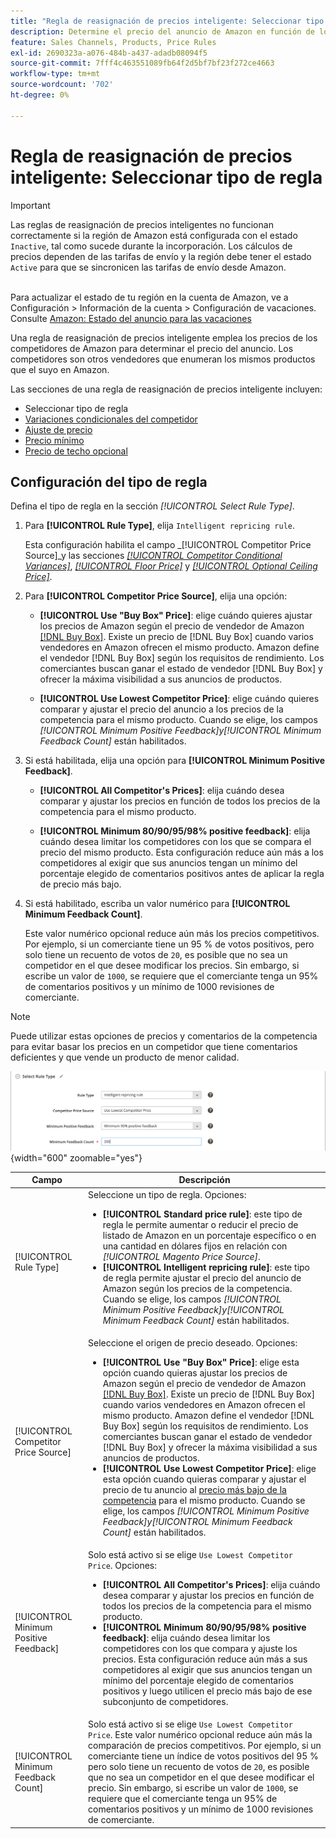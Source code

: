 ```yaml
---
title: "Regla de reasignación de precios inteligente: Seleccionar tipo de regla"
description: Determine el precio del anuncio de Amazon en función de los precios de la competencia mediante la creación de una regla de reasignación de precios inteligente.
feature: Sales Channels, Products, Price Rules
exl-id: 2690323a-a076-484b-a437-adadb08094f5
source-git-commit: 7fff4c463551089fb64f2d5bf7bf23f272ce4663
workflow-type: tm+mt
source-wordcount: '702'
ht-degree: 0%

---
```


# Regla de reasignación de precios inteligente: Seleccionar tipo de regla

>[!IMPORTANT]
>
>Las reglas de reasignación de precios inteligentes no funcionan correctamente si la región de Amazon está configurada con el estado `Inactive`, tal como sucede durante la incorporación. Los cálculos de precios dependen de las tarifas de envío y la región debe tener el estado `Active` para que se sincronicen las tarifas de envío desde Amazon.<br><br>
>
>Para actualizar el estado de tu región en la cuenta de Amazon, ve a Configuración > Información de la cuenta > Configuración de vacaciones. Consulte [Amazon: Estado del anuncio para las vacaciones](https://sellercentral.amazon.com/gp/help/help.html?itemID=200135620/&quot;target=&quot;_blank)

Una regla de reasignación de precios inteligente emplea los precios de los competidores de Amazon para determinar el precio del anuncio. Los competidores son otros vendedores que enumeran los mismos productos que el suyo en Amazon.

Las secciones de una regla de reasignación de precios inteligente incluyen:

- Seleccionar tipo de regla
- [Variaciones condicionales del competidor](./competitor-conditional-variances.md)
- [Ajuste de precio](./price-adjustment.md)
- [Precio mínimo](./floor-price.md)
- [Precio de techo opcional](./optional-ceiling-price.md)

## Configuración del tipo de regla

Defina el tipo de regla en la sección _[!UICONTROL Select Rule Type]_.

1. Para **[!UICONTROL Rule Type]**, elija `Intelligent repricing rule`.

   Esta configuración habilita el campo _[!UICONTROL Competitor Price Source]_y las secciones [_[!UICONTROL Competitor Conditional Variances]_](./competitor-conditional-variances.md), [_[!UICONTROL Floor Price]_](./floor-price.md) y [_[!UICONTROL Optional Ceiling Price]_](./optional-ceiling-price.md).

1. Para **[!UICONTROL Competitor Price Source]**, elija una opción:

   - **[!UICONTROL Use "Buy Box" Price]**: elige cuándo quieres ajustar los precios de Amazon según el precio de vendedor de Amazon [[!DNL Buy Box]](./buy-box-competitor-pricing.md). Existe un precio de [!DNL Buy Box] cuando varios vendedores en Amazon ofrecen el mismo producto. Amazon define el vendedor [!DNL Buy Box] según los requisitos de rendimiento. Los comerciantes buscan ganar el estado de vendedor [!DNL Buy Box] y ofrecer la máxima visibilidad a sus anuncios de productos.

   - **[!UICONTROL Use Lowest Competitor Price]**: elige cuándo quieres comparar y ajustar el precio del anuncio a los precios de la competencia para el mismo producto. Cuando se elige, los campos _[!UICONTROL Minimum Positive Feedback]_y_[!UICONTROL Minimum Feedback Count]_ están habilitados.

1. Si está habilitada, elija una opción para **[!UICONTROL Minimum Positive Feedback]**.

   - **[!UICONTROL All Competitor's Prices]**: elija cuándo desea comparar y ajustar los precios en función de todos los precios de la competencia para el mismo producto.

   - **[!UICONTROL Minimum 80/90/95/98% positive feedback]**: elija cuándo desea limitar los competidores con los que se compara el precio del mismo producto. Esta configuración reduce aún más a los competidores al exigir que sus anuncios tengan un mínimo del porcentaje elegido de comentarios positivos antes de aplicar la regla de precio más bajo.

1. Si está habilitado, escriba un valor numérico para **[!UICONTROL Minimum Feedback Count]**.

   Este valor numérico opcional reduce aún más los precios competitivos. Por ejemplo, si un comerciante tiene un 95 % de votos positivos, pero solo tiene un recuento de votos de `20`, es posible que no sea un competidor en el que desee modificar los precios. Sin embargo, si escribe un valor de `1000`, se requiere que el comerciante tenga un 95% de comentarios positivos y un mínimo de 1000 revisiones de comerciante.

>[!NOTE]
>
>Puede utilizar estas opciones de precios y comentarios de la competencia para evitar basar los precios en un competidor que tiene comentarios deficientes y que vende un producto de menor calidad.

![Regla de reasignación de precios inteligente - seleccionar tipo de regla](assets/ob-intelligent-price-rule-type.png){width="600" zoomable="yes"}

| Campo | Descripción |
|----------------------------------------|-----------------------------------------------------------------------------------------------------------------------------------------------------------------------------------------------------------------------------------------------------------------------------------------------------------------------------------------------------------------------------------------------------------------------------------------------------------------------------------------------------------------------------------------------------------------------------------------------------------------------------------------------------------------------------------------------------------------------------------------------------------------------------------------------------------------------------------------------------------------------------------------|
| [!UICONTROL Rule Type] | Seleccione un tipo de regla. Opciones:<ul><li>**[!UICONTROL Standard price rule]**: este tipo de regla le permite aumentar o reducir el precio de listado de Amazon en un porcentaje específico o en una cantidad en dólares fijos en relación con _[!UICONTROL Magento Price Source]_. </li><li>**[!UICONTROL Intelligent repricing rule]**: este tipo de regla permite ajustar el precio del anuncio de Amazon según los precios de la competencia. Cuando se elige, los campos _[!UICONTROL Minimum Positive Feedback]_y_[!UICONTROL Minimum Feedback Count]_ están habilitados.</li></ul> |
| [!UICONTROL Competitor Price Source] | Seleccione el origen de precio deseado. Opciones:<ul><li>**[!UICONTROL Use "Buy Box" Price]**: elige esta opción cuando quieras ajustar los precios de Amazon según el precio de vendedor de Amazon [[!DNL Buy Box]](./buy-box-competitor-pricing.md). Existe un precio de [!DNL Buy Box] cuando varios vendedores en Amazon ofrecen el mismo producto. Amazon define el vendedor [!DNL Buy Box] según los requisitos de rendimiento. Los comerciantes buscan ganar el estado de vendedor [!DNL Buy Box] y ofrecer la máxima visibilidad a sus anuncios de productos.</li><li>**[!UICONTROL Use Lowest Competitor Price]**: elige esta opción cuando quieras comparar y ajustar el precio de tu anuncio al [precio más bajo de la competencia](./lowest-competitor-pricing.md) para el mismo producto. Cuando se elige, los campos _[!UICONTROL Minimum Positive Feedback]_y_[!UICONTROL Minimum Feedback Count]_ están habilitados.</li></ul> |
| [!UICONTROL Minimum Positive Feedback] | Solo está activo si se elige `Use Lowest Competitor Price`. Opciones:<ul><li>**[!UICONTROL All Competitor's Prices]**: elija cuándo desea comparar y ajustar los precios en función de todos los precios de la competencia para el mismo producto.</li><li>**[!UICONTROL Minimum 80/90/95/98% positive feedback]**: elija cuándo desea limitar los competidores con los que compara y ajuste los precios. Esta configuración reduce aún más a sus competidores al exigir que sus anuncios tengan un mínimo del porcentaje elegido de comentarios positivos y luego utilicen el precio más bajo de ese subconjunto de competidores.</li></ul> |
| [!UICONTROL Minimum Feedback Count] | Solo está activo si se elige `Use Lowest Competitor Price`. Este valor numérico opcional reduce aún más la comparación de precios competitivos. Por ejemplo, si un comerciante tiene un índice de votos positivos del 95 % pero solo tiene un recuento de votos de `20`, es posible que no sea un competidor en el que desee modificar el precio. Sin embargo, si escribe un valor de `1000`, se requiere que el comerciante tenga un 95% de comentarios positivos y un mínimo de 1000 revisiones de comerciante. |
